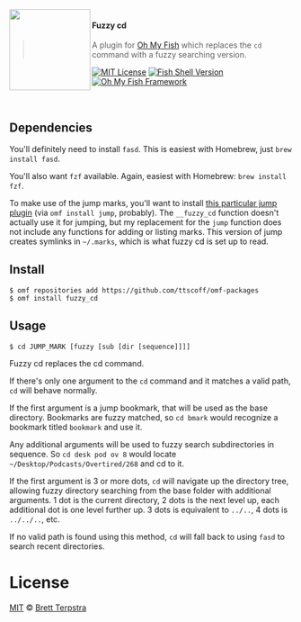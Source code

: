<img src="https://cdn.rawgit.com/oh-my-fish/oh-my-fish/e4f1c2e0219a17e2c748b824004c8d0b38055c16/docs/logo.svg" align="left" width="144px" height="144px"/>

#### Fuzzy cd

> A plugin for [Oh My Fish][omf-link] which replaces the `cd` command with a fuzzy searching version.

[![MIT License](https://img.shields.io/badge/license-MIT-007EC7.svg?style=flat-square)](/LICENSE)
[![Fish Shell Version](https://img.shields.io/badge/fish-v3.0.0-007EC7.svg?style=flat-square)](https://fishshell.com)
[![Oh My Fish Framework](https://img.shields.io/badge/Oh%20My%20Fish-Framework-007EC7.svg?style=flat-square)](https://www.github.com/oh-my-fish/oh-my-fish)

<br/>

## Dependencies

You'll definitely need to install `fasd`. This is easiest with Homebrew, just `brew install fasd`.

You'll also want `fzf` available. Again, easiest with Homebrew: `brew install fzf`.

To make use of the jump marks, you'll want to install [this particular jump plugin](https://github.com/oh-my-fish/plugin-jump) (via `omf install jump`, probably). The `__fuzzy_cd` function doesn't actually use it for jumping, but my replacement for the `jump` function does not include any functions for adding or listing marks. This version of jump creates symlinks in `~/.marks`, which is what fuzzy cd is set up to read.

## Install

```fish
$ omf repositories add https://github.com/ttscoff/omf-packages
$ omf install fuzzy_cd
```


## Usage

```fish
$ cd JUMP_MARK [fuzzy [sub [dir [sequence]]]]
```

Fuzzy cd replaces the cd command.

If there's only one argument to the `cd` command and it matches a valid path, `cd` will behave normally.

If the first argument is a jump bookmark, that will be used as the base directory. Bookmarks are fuzzy matched, so `cd bmark` would recognize a bookmark titled `bookmark` and use it.

Any additional arguments will be used to fuzzy search subdirectories in sequence. So `cd desk pod ov 8` would locate `~/Desktop/Podcasts/Overtired/268` and cd to it.

If the first argument is 3 or more dots, `cd` will navigate up the directory tree, allowing fuzzy directory searching from the base folder with additional arguments. 1 dot is the current directory, 2 dots is the next level up, each additional dot is one level further up. 3 dots is equivalent to `../..`, 4 dots is `../../..`, etc.

If no valid path is found using this method, `cd` will fall back to using `fasd` to search recent directories.

# License

[MIT][mit] © [Brett Terpstra][author]

[mit]:            https://opensource.org/licenses/MIT
[author]:         https://github.com/ttscoff
[omf-link]:       https://www.github.com/oh-my-fish/oh-my-fish

[license-badge]:  https://img.shields.io/badge/license-MIT-007EC7.svg?style=flat-square
